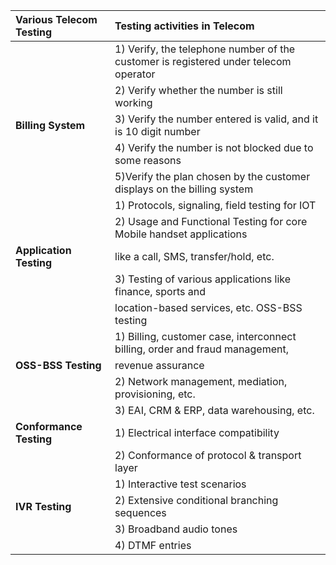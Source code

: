 | **Various Telecom Testing** |                          **Testing activities in Telecom**                          |
| :---                        |                                                                                 :---|
|                             | 1) Verify, the telephone number of the customer is registered under telecom operator|
|                             | 2) Verify whether the number is still working                                       |
| **Billing System**          | 3) Verify the number entered is valid, and it is 10 digit number                    |                                                         
|                             | 4) Verify the number is not blocked due to some reasons                             |                                                     
|                             | 5)Verify the plan chosen by the customer displays on the billing system             |                                                                |                             | 6) Verify the total amount billed is accurate and mapped to the service offered     |
|                             | 1) Protocols, signaling, field testing for IOT                                      |                    
|                             | 2) Usage and Functional Testing for core Mobile handset applications                |
| **Application Testing**     | like a call, SMS, transfer/hold, etc.                                               |
|                             | 3) Testing of various applications like finance, sports and                         |
|                             | location-based services, etc. OSS-BSS testing                                       |
|                             | 1) Billing, customer case, interconnect billing, order and fraud management,        |
| **OSS-BSS Testing**         | revenue assurance                                                                   |
|                             | 2) Network management, mediation, provisioning, etc.                                |
|                             | 3) EAI, CRM & ERP, data warehousing, etc.                                           |
| **Conformance Testing**     | 1) Electrical interface compatibility                                               |
|                             | 2) Conformance of protocol & transport layer                                        |
|                             | 1) Interactive test scenarios                                                       |
| **IVR Testing**             | 2) Extensive conditional branching sequences                                        |
|                             | 3) Broadband audio tones                                                            |
|                             | 4) DTMF entries                                                                     |
